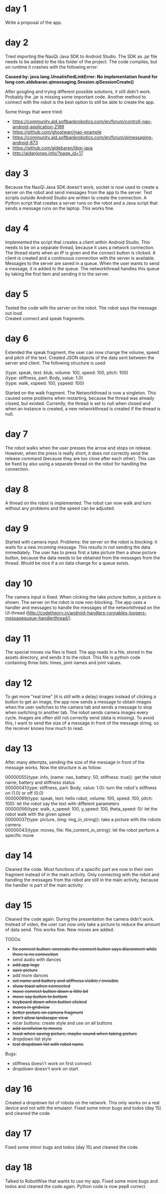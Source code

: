 # day 1
Write a proposal of the app.

# day 2
Tried importing the NaoQi Java SDK to Android Studio. The SDK as .jar file needs to be added to the libs folder of the project. The code compiles, but on runtime it crashes with the following error:

**Caused by: java.lang.UnsatisfiedLinkError: No implementation found for long com.aldebaran.qimessaging.Session.qiSessionCreate()**

After googling and trying different possible solutions, it still didn't work. Probably the .jar is missing some important code. Another method to connect with the robot is the best option to still be able to create the app.

Some things that were tried: 
- https://community.ald.softbankrobotics.com/en/forum/controll-nao-android-application-2189
- https://github.com/ghostwan/jnao-example
- https://community.ald.softbankrobotics.com/en/forum/qimessaging-android-873
- https://github.com/aldebaran/libqi-java
- http://aidanjones.info/?page_id=17

# day 3
Because the NaoQi Java SDK doesn't work, socket is now used to create a server on the robot and send messages from the app to the server.
Test scripts outside Android Studio are written to create the connection. A Python script that creates a server runs on the robot and a Java script that sends a message runs on the laptop. This works fine.

# day 4
Implemented the script that creates a client within Android Studio. This needs to be on a separate thread, because it uses a network connection. The thread starts when an IP is given and the connect button is clicked. A client is created and a continuous connection with the server is available. Messages to the server are saved in a queue. When the user wants to send a message, it is added to the queue. The networkthread handles this queue by taking the first item and sending it to the server. 

# day 5
Tested the code with the server on the robot. The robot says the message out loud. </br>
Created connect and speak fragments.

# day 6
Extended the speak fragment, the user can now change the volume, speed and pitch of the text. Created JSON objects of the data sent between the server and client. The following structure is used: </br>

{type: speak, text: blub, volume: 100, speed: 100, pitch: 100} </br>
{type: stiffness, part: Body, value: 1.0} </br>
{type: walk, xspeed: 100, yspeed: 100} </br>

Started on the walk fragment. The Networkthread is now a singleton. This caused some problems when restarting, because the thread was already closed, but existed. Currently, the thread is set to null when closed and when an instance is created, a new networkthread is created if the thread is null.

# day 7
The robot walks when the user presses the arrow and stops on release. However, when the press is really short, it does not correctly send the release command (because they are too close after each other). This can be fixed by also using a separate thread on the robot for handling the connection. 

# day 8
A thread on the robot is implemented. The robot can now walk and turn without any problems and the speed can be adjusted. 

# day 9
Started with camera input. Problems: the server on the robot is blocking: it waits for a new incoming message. This results in not sending the data immediately. The user has to press first a take picture then a show picture button, because the data needs to be obtained from the messages from the thread. Would be nice if a on data change for a queue exists.

# day 10
The camera input is fixed. When clicking the take picture button, a picture is shown. The server on the robot is now non-blocking. The app uses a handler and messages to handle the messages of the networkthread on the UI-thread (http://codetheory.in/android-handlers-runnables-loopers-messagequeue-handlerthread/). 

# day 11
The special moves via files is fixed. The app reads in a file, stored in the assets directory, and sends it to the robot. This file is python code containing three lists: times, joint names and joint values. 

# day 12
To get more "real time" (it is still with a delay) images instead of clicking a button to get an image, the app now sends a message to obtain images when the user switches to the camera tab and sends a message to stop when switching to another tab. The robot sends camera images every cycle. Images are often still not correctly send (data is missing). To avoid this, I want to send the size of a message in front of the message string, so the receiver knows how much to read. 

# day 13
After many attempts, sending the size of the message in front of the message works. Now the structure is as follow:


00000055{type: info, (name: nao, battery: 50, stiffness: true)}: get the robot name, battery and stiffness status </br>
00000041{type: stiffness, part: Body, value: 1.0}: turn the robot's stiffness on (1.0) or off (0.0) </br>
00000069{type: speak, text: hello robot, volume: 100, speed: 100, pitch: 100}: let the robot say the text with different parameters </br>
00000056{type: walk, x_speed: 100, y_speed: 100, theta_speed: 0}: let the robot walk with the given speed </br>
00000037{type: picture, (img: img_in_string)}: take a picture with the robots camera </br>
00000043{type: moves, file: file_content_in_string}: let the robot perform a specific move </br>

# day 14
Cleaned the code. Most functions of a specific part are now in their own fragment instead of in the main activity. Only connecting with the robot and handling the messages from the robot are still in the main activity, because the handler is part of the main activity.

# day 15
Cleaned the code again. During the presentation the camera didn't work. Instead of video, the user can now only take a picture to reduce the amount of data send. This works fine. New moves are added. 

TODOs:
- ~~fix connect button: oncreate the connect button says disconnect while there is no connection~~
- send audio with dances
- ~~add app logo~~
- ~~save picture~~
- add more dances
- ~~set name and battery and stiffness visible / invisible~~
- ~~show toast when connected~~
- ~~move connect button down a little bit~~
- ~~move say button to bottom~~
- ~~keyboard down when button clicked~~
- ~~moves in gridview~~
- ~~better picture on camera fragment~~
- ~~don't allow landscape view~~
- nicer buttons: create style and use on all buttons
- ~~add scrollview to moves~~
- ~~toast when saving picture, maybe sound when taking picture~~
- dropdown list style 
- ~~test dropdown list with robot name~~

Bugs:
- stiffness doesn't work on first connect
- dropdown doesn't work on start

# day 16
Created a dropdown list of robots on the network. This only works on a real device and not with the emulator. Fixed some minor bugs and todos (day 15) and cleaned the code.

# day 17
Fixed some minor bugs and todos (day 15) and cleaned the code.

# day 18 
Talked to RobotWise that wants to use my app. Fixed some more bugs and todos and cleaned the code again. Python code is now pep8 correct. 
